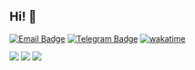 ## Hi! 👋

[![Email Badge](https://img.shields.io/badge/-Email-c14438?style=flat-square&logo=Gmail&logoColor=white&link=mailto:heligiette@gmail.com)](mailto:heligiette@gmail.com)
[![Telegram Badge](https://img.shields.io/badge/-Telegram-0088cc?style=flat-square&logo=telegram&logoColor=white&labelColor=0088cc&link=https://t.me/heligie)](https://t.me/heligie)
[![wakatime](https://wakatime.com/badge/user/018b9771-bcfa-431c-b5fe-2a6bb4f26c9c.svg)](https://wakatime.com/@018b9771-bcfa-431c-b5fe-2a6bb4f26c9c)

![](http://github-profile-summary-cards.vercel.app/api/cards/profile-details?username=heligie&theme=transparent)
![](http://github-profile-summary-cards.vercel.app/api/cards/most-commit-language?username=heligie&theme=transparent)
![](http://github-profile-summary-cards.vercel.app/api/cards/productive-time?username=heligie&theme=transparent&utcOffset=8)
